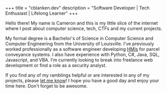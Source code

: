 +++
title = "cblanken.dev"
description = "Software Developer | Tech Enthusiast | Lifelong Learner"
+++

Hello there! My name is Cameron and this is my little slice of the internet where I post about computer science, tech, CTFs and my current projects.

My formal degree is a Bachelor's of Science in Computer Science and Computer Engineering from the University of Louisville. I've previously worked professionally as a software engineer developing [HMIs](https://realpars.com/what-is-hmi/) for parcel conveyance systems. I also have experience with Python, C#, Java, SQL, Javascript, and VBA. I'm currently looking to break into freelance web development or find a role as a security analyst.

If you find any of my ramblings helpful or are interested in any of my projects, please [let me know](mailto://cameron.blankenbuehler@gmail.com)! I hope you have a good day and enjoy your time here. Don't forget to be awesome.

